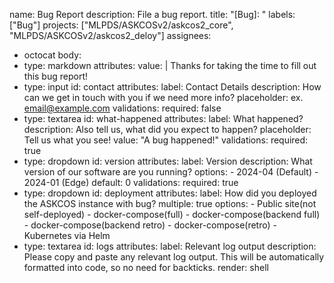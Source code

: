 name: Bug Report
description: File a bug report.
title: "[Bug]: "
labels: ["Bug"]
projects: ["MLPDS/ASKCOSv2/askcos2_core", "MLPDS/ASKCOSv2/askcos2_deloy"]
assignees:
  - octocat
body:
  - type: markdown
    attributes:
      value: |
        Thanks for taking the time to fill out this bug report!
  - type: input
    id: contact
    attributes:
      label: Contact Details
      description: How can we get in touch with you if we need more info?
      placeholder: ex. email@example.com
    validations:
      required: false
  - type: textarea
    id: what-happened
    attributes:
      label: What happened?
      description: Also tell us, what did you expect to happen?
      placeholder: Tell us what you see!
      value: "A bug happened!"
    validations:
      required: true
  - type: dropdown
    id: version
    attributes:
      label: Version
      description: What version of our software are you running?
      options:
        - 2024-04 (Default)
        - 2024-01 (Edge)
      default: 0
    validations:
      required: true
  - type: dropdown
    id: deployment
    attributes:
      label: How did you deployed the ASKCOS instance with bug?
      multiple: true
      options:
        - Public site(not self-deployed)
        - docker-compose(full)
        - docker-compose(backend full)
        - docker-compose(backend retro)
        - docker-compose(retro)
        - Kubernetes via Helm
  - type: textarea
    id: logs
    attributes:
      label: Relevant log output
      description: Please copy and paste any relevant log output. This will be automatically formatted into code, so no need for backticks.
      render: shell
